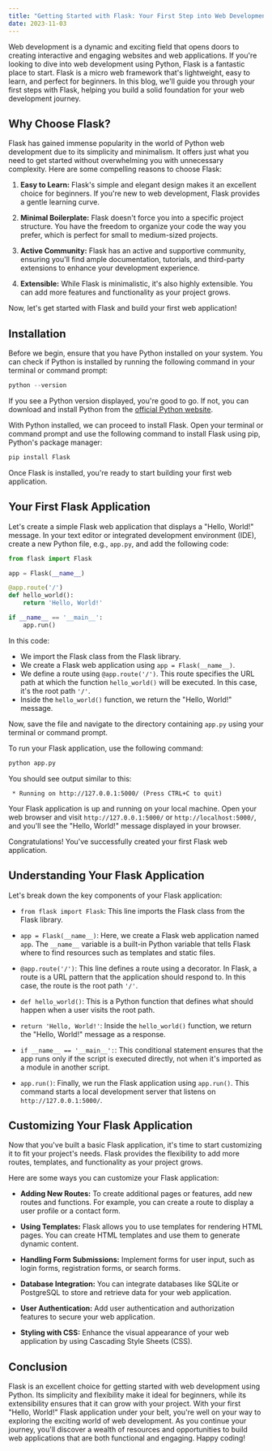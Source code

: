```yaml
---
title: "Getting Started with Flask: Your First Step into Web Development with Python"
date: 2023-11-03
---
```


Web development is a dynamic and exciting field that opens doors to creating interactive and engaging websites and web applications. If you're looking to dive into web development using Python, Flask is a fantastic place to start. Flask is a micro web framework that's lightweight, easy to learn, and perfect for beginners. In this blog, we'll guide you through your first steps with Flask, helping you build a solid foundation for your web development journey.

## Why Choose Flask?

Flask has gained immense popularity in the world of Python web development due to its simplicity and minimalism. It offers just what you need to get started without overwhelming you with unnecessary complexity. Here are some compelling reasons to choose Flask:

1. **Easy to Learn:** Flask's simple and elegant design makes it an excellent choice for beginners. If you're new to web development, Flask provides a gentle learning curve.

2. **Minimal Boilerplate:** Flask doesn't force you into a specific project structure. You have the freedom to organize your code the way you prefer, which is perfect for small to medium-sized projects.

3. **Active Community:** Flask has an active and supportive community, ensuring you'll find ample documentation, tutorials, and third-party extensions to enhance your development experience.

4. **Extensible:** While Flask is minimalistic, it's also highly extensible. You can add more features and functionality as your project grows.

Now, let's get started with Flask and build your first web application!

## Installation

Before we begin, ensure that you have Python installed on your system. You can check if Python is installed by running the following command in your terminal or command prompt:

```python
python --version
```

If you see a Python version displayed, you're good to go. If not, you can download and install Python from the [official Python website](https://www.python.org/downloads/).

With Python installed, we can proceed to install Flask. Open your terminal or command prompt and use the following command to install Flask using pip, Python's package manager:

```python
pip install Flask
```

Once Flask is installed, you're ready to start building your first web application.

## Your First Flask Application

Let's create a simple Flask web application that displays a "Hello, World!" message. In your text editor or integrated development environment (IDE), create a new Python file, e.g., `app.py`, and add the following code:

```python
from flask import Flask

app = Flask(__name__)

@app.route('/')
def hello_world():
    return 'Hello, World!'

if __name__ == '__main__':
    app.run()
```

In this code:

- We import the Flask class from the Flask library.
- We create a Flask web application using `app = Flask(__name__)`.
- We define a route using `@app.route('/')`. This route specifies the URL path at which the function `hello_world()` will be executed. In this case, it's the root path `'/'`.
- Inside the `hello_world()` function, we return the "Hello, World!" message.

Now, save the file and navigate to the directory containing `app.py` using your terminal or command prompt.

To run your Flask application, use the following command:

```python
python app.py
```

You should see output similar to this:

```
 * Running on http://127.0.0.1:5000/ (Press CTRL+C to quit)
```

Your Flask application is up and running on your local machine. Open your web browser and visit `http://127.0.0.1:5000/` or `http://localhost:5000/`, and you'll see the "Hello, World!" message displayed in your browser.

Congratulations! You've successfully created your first Flask web application.

## Understanding Your Flask Application

Let's break down the key components of your Flask application:

- `from flask import Flask`: This line imports the Flask class from the Flask library.

- `app = Flask(__name__)`: Here, we create a Flask web application named `app`. The `__name__` variable is a built-in Python variable that tells Flask where to find resources such as templates and static files.

- `@app.route('/')`: This line defines a route using a decorator. In Flask, a route is a URL pattern that the application should respond to. In this case, the route is the root path `'/'`.

- `def hello_world()`: This is a Python function that defines what should happen when a user visits the root path.

- `return 'Hello, World!'`: Inside the `hello_world()` function, we return the "Hello, World!" message as a response.

- `if __name__ == '__main__':`: This conditional statement ensures that the app runs only if the script is executed directly, not when it's imported as a module in another script.

- `app.run()`: Finally, we run the Flask application using `app.run()`. This command starts a local development server that listens on `http://127.0.0.1:5000/`.

## Customizing Your Flask Application

Now that you've built a basic Flask application, it's time to start customizing it to fit your project's needs. Flask provides the flexibility to add more routes, templates, and functionality as your project grows.

Here are some ways you can customize your Flask application:

- **Adding New Routes:** To create additional pages or features, add new routes and functions. For example, you can create a route to display a user profile or a contact form.

- **Using Templates:** Flask allows you to use templates for rendering HTML pages. You can create HTML templates and use them to generate dynamic content.

- **Handling Form Submissions:** Implement forms for user input, such as login forms, registration forms, or search forms.

- **Database Integration:** You can integrate databases like SQLite or PostgreSQL to store and retrieve data for your web application.

- **User Authentication:** Add user authentication and authorization features to secure your web application.

- **Styling with CSS:** Enhance the visual appearance of your web application by using Cascading Style Sheets (CSS).

## Conclusion

Flask is an excellent choice for getting started with web development using Python. Its simplicity and flexibility make it ideal for beginners, while its extensibility ensures that it can grow with your project. With your first "Hello, World!" Flask application under your belt, you're well on your way to exploring the exciting world of web development. As you continue your journey, you'll discover a wealth of resources and opportunities to build web applications that are both functional and engaging. Happy coding!
